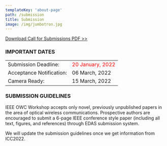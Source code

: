 ```yaml
---
templateKey: 'about-page'
path: /submission
title: Submission
image: /img/jumbotron.jpg
---
```

[Download Call for Submissions PDF >>](../../img/icc2022ws_OWC_CFP_v01.pdf)

### IMPORTANT DATES

| | |
|--|--|
|Submission Deadline: | <span style="color: red; ">20 January, 2022</span> |
|Acceptance Notification: | 06 March, 2022 |
|Camera Ready: | 15 March, 2022 |   


### SUBMISSION GUIDELINES

IEEE OWC Workshop accepts only novel, previously unpublished papers in the area of optical wireless communications. 
Prospective authors are encouraged to submit a 6-page IEEE conference style paper (including all text, figures, and references) through EDAS submission system.

We will update the submission guidelines once we get information from ICC2022.

